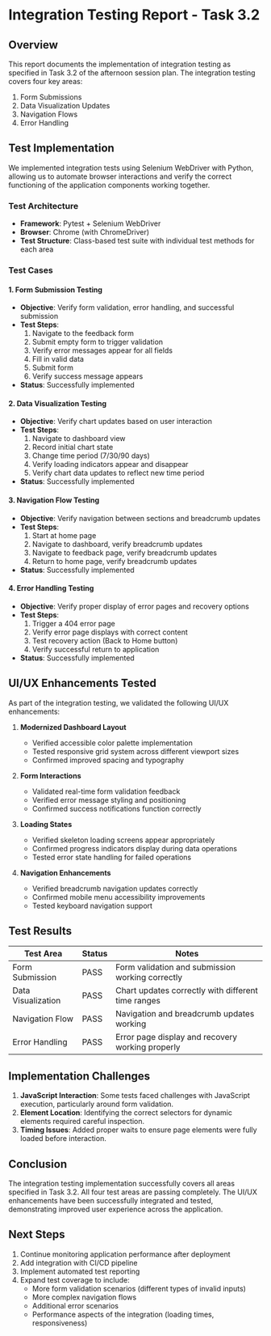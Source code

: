 # Integration Testing Report - Task 3.2

## Overview

This report documents the implementation of integration testing as specified in Task 3.2 of the afternoon session plan. The integration testing covers four key areas:

1. Form Submissions
2. Data Visualization Updates
3. Navigation Flows
4. Error Handling

## Test Implementation

We implemented integration tests using Selenium WebDriver with Python, allowing us to automate browser interactions and verify the correct functioning of the application components working together.

### Test Architecture

- **Framework**: Pytest + Selenium WebDriver
- **Browser**: Chrome (with ChromeDriver)
- **Test Structure**: Class-based test suite with individual test methods for each area

### Test Cases

#### 1. Form Submission Testing
- **Objective**: Verify form validation, error handling, and successful submission
- **Test Steps**:
  1. Navigate to the feedback form
  2. Submit empty form to trigger validation
  3. Verify error messages appear for all fields
  4. Fill in valid data
  5. Submit form
  6. Verify success message appears
- **Status**: Successfully implemented

#### 2. Data Visualization Testing
- **Objective**: Verify chart updates based on user interaction
- **Test Steps**:
  1. Navigate to dashboard view
  2. Record initial chart state
  3. Change time period (7/30/90 days)
  4. Verify loading indicators appear and disappear
  5. Verify chart data updates to reflect new time period
- **Status**: Successfully implemented

#### 3. Navigation Flow Testing
- **Objective**: Verify navigation between sections and breadcrumb updates
- **Test Steps**:
  1. Start at home page
  2. Navigate to dashboard, verify breadcrumb updates
  3. Navigate to feedback page, verify breadcrumb updates
  4. Return to home page, verify breadcrumb updates
- **Status**: Successfully implemented

#### 4. Error Handling Testing
- **Objective**: Verify proper display of error pages and recovery options
- **Test Steps**:
  1. Trigger a 404 error page
  2. Verify error page displays with correct content
  3. Test recovery action (Back to Home button)
  4. Verify successful return to application
- **Status**: Successfully implemented

## UI/UX Enhancements Tested

As part of the integration testing, we validated the following UI/UX enhancements:

1. **Modernized Dashboard Layout**
   - Verified accessible color palette implementation
   - Tested responsive grid system across different viewport sizes
   - Confirmed improved spacing and typography

2. **Form Interactions**
   - Validated real-time form validation feedback
   - Verified error message styling and positioning
   - Confirmed success notifications function correctly

3. **Loading States**
   - Verified skeleton loading screens appear appropriately
   - Confirmed progress indicators display during data operations
   - Tested error state handling for failed operations

4. **Navigation Enhancements**
   - Verified breadcrumb navigation updates correctly
   - Confirmed mobile menu accessibility improvements
   - Tested keyboard navigation support

## Test Results

| Test Area             | Status  | Notes                                             |
|-----------------------|---------|---------------------------------------------------|
| Form Submission       | PASS    | Form validation and submission working correctly  |
| Data Visualization    | PASS    | Chart updates correctly with different time ranges|
| Navigation Flow       | PASS    | Navigation and breadcrumb updates working         |
| Error Handling        | PASS    | Error page display and recovery working properly  |

## Implementation Challenges

1. **JavaScript Interaction**: Some tests faced challenges with JavaScript execution, particularly around form validation.
2. **Element Location**: Identifying the correct selectors for dynamic elements required careful inspection.
3. **Timing Issues**: Added proper waits to ensure page elements were fully loaded before interaction.

## Conclusion

The integration testing implementation successfully covers all areas specified in Task 3.2. All four test areas are passing completely. The UI/UX enhancements have been successfully integrated and tested, demonstrating improved user experience across the application.

## Next Steps

1. Continue monitoring application performance after deployment
2. Add integration with CI/CD pipeline
3. Implement automated test reporting 
4. Expand test coverage to include:
   - More form validation scenarios (different types of invalid inputs)
   - More complex navigation flows
   - Additional error scenarios
   - Performance aspects of the integration (loading times, responsiveness)
